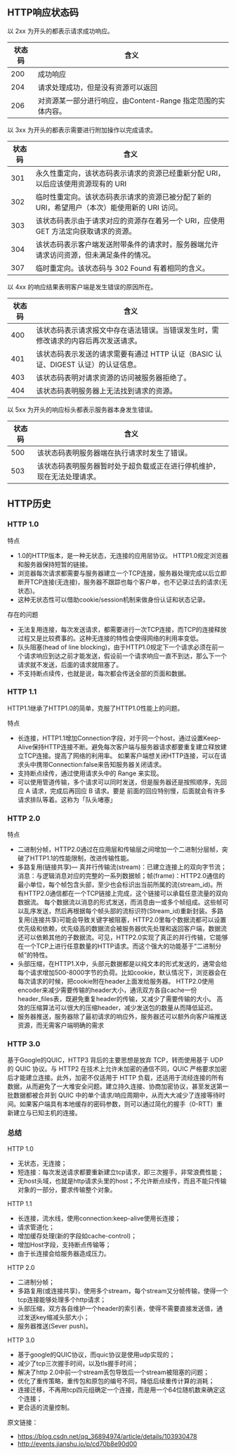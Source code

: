 ## HTTP响应状态码
以 2xx 为开头的都表示请求成功响应。

|状态码 |含义 |
|-- |-- |
|200 |成功响应 |
|204 |请求处理成功，但是没有资源可以返回 |
|206 |对资源某一部分进行响应，由Content-Range 指定范围的实体内容。 |

以 3xx 为开头的都表示需要进行附加操作以完成请求。

|状态码 |含义 |
|-- |-- |
|301 |永久性重定向，该状态码表示请求的资源已经重新分配 URI，以后应该使用资源现有的 URI|
|302 |临时性重定向。该状态码表示请求的资源已被分配了新的 URI，希望用户（本次）能使用新的 URI 访问。|
|303|该状态码表示由于请求对应的资源存在着另一个 URI，应使用 GET 方法定向获取请求的资源。|
|304|该状态码表示客户端发送附带条件的请求时，服务器端允许请求访问资源，但未满足条件的情况。|
|307|临时重定向。该状态码与 302 Found 有着相同的含义。|
	
以 4xx 的响应结果表明客户端是发生错误的原因所在。

|状态码 |含义 |
|-- |-- |
|400 |该状态码表示请求报文中存在语法错误。当错误发生时，需修改请求的内容后再次发送请求。|
|401 |该状态码表示发送的请求需要有通过 HTTP 认证（BASIC 认证、DIGEST 认证）的认证信息。|
|403|该状态码表明对请求资源的访问被服务器拒绝了。|
|404|该状态码表明服务器上无法找到请求的资源。|

以 5xx 为开头的响应标头都表示服务器本身发生错误。

|状态码 |含义 |
|-- |-- |
|500 |该状态码表明服务器端在执行请求时发生了错误。|
|503 |该状态码表明服务器暂时处于超负载或正在进行停机维护，现在无法处理请求。|

## HTTP历史
### HTTP 1.0
特点
+ 1.0的HTTP版本，是一种无状态，无连接的应用层协议。 HTTP1.0规定浏览器和服务器保持短暂的链接。
+ 浏览器每次请求都需要与服务器建立一个TCP连接，服务器处理完成以后立即断开TCP连接(无连接)，服务器不跟踪也每个客户单，也不记录过去的请求(无状态)。
+ 这种无状态性可以借助cookie/session机制来做身份认证和状态记录。


存在的问题
+ 无法复用连接，每次发送请求，都需要进行一次TCP连接，而TCP的连接释放过程又是比较费事的。这种无连接的特性会使得网络的利用率变低。
+ 队头阻塞(head of line blocking)，由于HTTP1.0规定下一个请求必须在前一个请求响应到达之前才能发送，假设前一个请求响应一直不到达，那么下一个请求就不发送，后面的请求就阻塞了。
+ 不支持断点续传，也就是说，每次都会传送全部的页面和数据。

### HTTP 1.1
HTTP1.1继承了HTTP1.0的简单，克服了HTTP1.0性能上的问题。

特点
+ 长连接，HTTP1.1增加Connection字段，对于同一个host，通过设置Keep-Alive保持HTTP连接不断。避免每次客户端与服务器请求都要重复建立释放建立TCP连接。提高了网络的利用率。
如果客户端想关闭HTTP连接，可以在请求头中携带Connection:false来告知服务器关闭请求。
+ 支持断点续传，通过使用请求头中的 Range 来实现。
+ 可以使用管道传输，多个请求可以同时发送，但是服务器还是按照顺序，先回应 A 请求，完成后再回应 B 请求。要是 前面的回应特别慢，后面就会有许多请求排队等着。这称为「队头堵塞」

### HTTP 2.0
特点
+ 二进制分帧，HTTP2.0通过在应用层和传输层之间增加一个二进制分层帧，突破了HTTP1.1的性能限制，改进传输性能。
+ 多路复用(链接共享)— 真并行传输流(stream)：已建立连接上的双向字节流；消息：与逻辑消息对应的完整的一系列数据帧；帧(frame)：HTTP2.0通信的最小单位，每个帧包含头部，至少也会标识出当前所属的流(stream_id)。所有HTTP2.0通信都在一个TCP链接上完成，这个链接可以承载任意流量的双向数据流。
每个数据流以消息的形式发送，而消息由一或多个帧组成。这些帧可以乱序发送，然后再根据每个帧头部的流标识符(Stream_id)重新封装。多路复用(连接共享)可能会导致关键字被阻塞，HTTP2.0里每个数据流都可以设置优先级和依赖，优先级高的数据流会被服务器优先处理和返回客户端，数据流还可以依赖其他的子数据流。可见，HTTP2.0实现了真正的并行传输，它能够在一个TCP上进行任意数量的HTTP请求。而这个强大的功能基于“二进制分帧”的特性。
+ 头部压缩，在HTTP1.X中，头部元数据都是以纯文本的形式发送的，通常会给每个请求增加500-8000字节的负荷。比如cookie，默认情况下，浏览器会在每次请求的时候，把cookie附在header上面发给服务器。
HTTP2.0使用encoder来减少需要传输的header大小，通讯双方各自cache一份header_files表，既避免重复header的传输，又减少了需要传输的大小。
高效的压缩算法可以很大的压缩header，减少发送包的数量从而降低延迟。
+ 服务器推送，服务器除了最初请求的响应外，服务器还可以额外向客户端推送资源，而无需客户端明确的需求

### HTTP 3.0
基于Google的QUIC，HTTP3 背后的主要思想是放弃 TCP，转而使用基于 UDP 的 QUIC 协议。与 HTTP2 在技术上允许未加密的通信不同，QUIC 严格要求加密后才能建立连接。此外，加密不仅适用于 HTTP 负载，还适用于流经连接的所有数据，从而避免了一大堆安全问题。建立持久连接、协商加密协议，甚至发送第一批数据都被合并到 QUIC 中的单个请求/响应周期中，从而大大减少了连接等待时间。如果客户端具有本地缓存的密码参数，则可以通过简化的握手（0-RTT）重新建立与已知主机的连接。

### 总结
HTTP 1.0
+ 无状态，无连接；
+ 短连接：每次发送请求都要重新建立tcp请求，即三次握手，非常浪费性能；
+ 无host头域，也就是http请求头里的host；不允许断点续传，而且不能只传输对象的一部分，要求传输整个对象。

HTTP 1.1
+ 长连接，流水线，使用connection:keep-alive使用长连接；
+ 请求管道化；
+ 增加缓存处理(新的字段如cache-control)；
+ 增加Host字段，支持断点传输等；
+ 由于长连接会给服务器造成压力。

HTTP 2.0
+ 二进制分帧；
+ 多路复用(或连接共享)，使用多个stream，每个stream又分帧传输，使得一个tcp连接能够处理多个http请求；
+ 头部压缩，双方各自维护一个header的索引表，使得不需要直接发送值，通过发送key缩减头部大小；
+ 服务器推送(Sever push)。

HTTP 3.0
+ 基于google的QUIC协议，而quic协议是使用udp实现的；
+ 减少了tcp三次握手时间，以及tls握手时间；
+ 解决了http 2.0中前一个stream丢包导致后一个stream被阻塞的问题；
+ 优化了重传策略，重传包和原包的编号不同，降低后续重传计算的消耗；
+ 连接迁移，不再用tcp四元组确定一个连接，而是用一个64位随机数来确定这个连接；
+ 更合适的流量控制。

原文链接：
+ https://blog.csdn.net/qq_36894974/article/details/103930478
+ http://events.jianshu.io/p/cd70b8e90d00